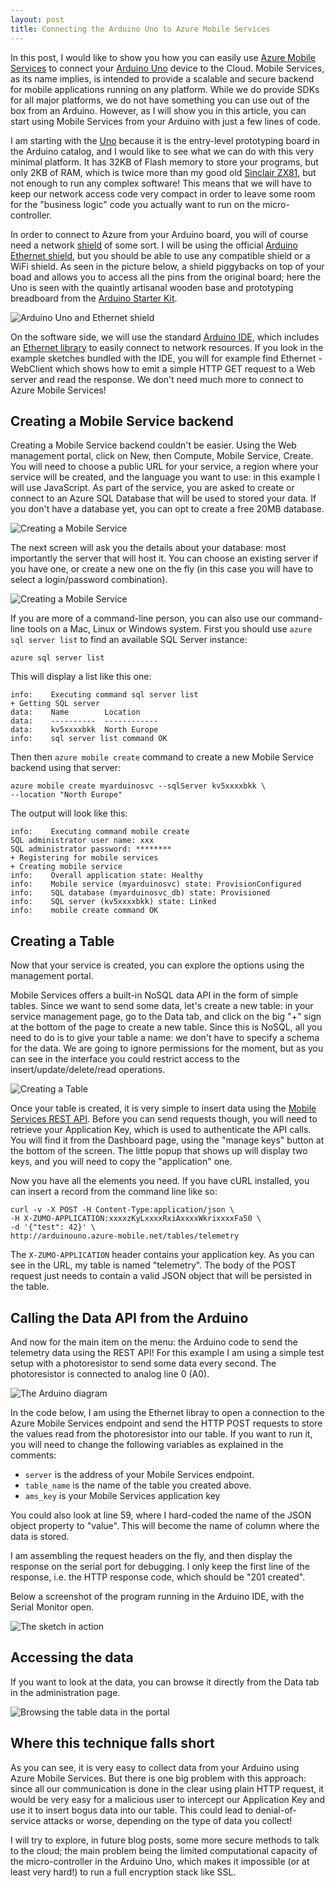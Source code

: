 ```yaml
---
layout: post
title: Connecting the Arduino Uno to Azure Mobile Services
---
```


In this post, I would like to show you how you can easily use [Azure Mobile Services](https://azure.microsoft.com/en-us/services/mobile-services/) to connect your [Arduino Uno](http://arduino.cc/en/Main/ArduinoBoardUno) device to the Cloud. Mobile Services, as its name implies, is intended to provide a scalable and secure backend for mobile applications running on any platform. While we do provide SDKs for all major platforms, we do not have something you can use out of the box from an Arduino. However, as I will show you in this article, you can start using Mobile Services from your Arduino with just a few lines of code.

I am starting with the [Uno](http://arduino.cc/en/Main/ArduinoBoardUno) because it is the entry-level prototyping board in the Arduino catalog, and I would like to see what we can do with this very minimal platform. It has 32KB of Flash memory to store your programs, but only 2KB of RAM, which is twice more than my good old [Sinclair ZX81](http://oldcomputers.net/zx81.html), but not enough to run any complex software! This means that we will have to keep our network access code very compact in order to leave some room for the "business logic" code you actually want to run on the micro-controller.

In order to connect to Azure from your Arduino board, you will of course need a network [shield](http://shieldlist.org/) of some sort. I will be using the official [Arduino Ethernet shield](http://arduino.cc/en/Main/ArduinoEthernetShield), but you should be able to use any compatible shield or a WiFi shield. As seen in the picture below, a shield piggybacks on top of your boad and allows you to access all the pins from the original board; here the Uno is seen with the quaintly artisanal wooden base and prototyping breadboard from the [Arduino Starter Kit](http://arduino.cc/en/Main/ArduinoStarterKit).

![Arduino Uno and Ethernet shield](/images/uno_ams/uno_ethernet.jpg)

On the software side, we will use the standard [Arduino IDE](http://arduino.cc/en/main/software), which includes an [Ethernet library](http://arduino.cc/en/reference/ethernet) to easily connect to network resources. If you look in the example sketches bundled with the IDE, you will for example find Ethernet - WebClient which shows how to emit a simple HTTP GET request to a Web server and read the response. We don't need much more to connect to Azure Mobile Services!

## Creating a Mobile Service backend

Creating a Mobile Service backend couldn't be easier. Using the Web management portal, click on New, then Compute, Mobile Service, Create. You will need to choose a public URL for your service, a region where your service will be created, and the language you want to use: in this example I will use JavaScript. As part of the service, you are asked to create or connect to an Azure SQL Database that will be used to stored your data. If you don't have a database yet, you can opt to create a free 20MB database.

![Creating a Mobile Service](/images/uno_ams/Picture1.png)

The next screen will ask you the details about your database: most importantly the server that will host it. You can choose an existing server if you have one, or create a new one on the fly (in this case you will have to select a login/password combination).

![Creating a Mobile Service](/images/uno_ams/Picture2.png)

If you are more of a command-line person, you can also use our command-line tools on a Mac, Linux or Windows system. First you should use `azure sql server list` to find an available SQL Server instance:

```
azure sql server list
```

This will display a list like this one:

```
info:    Executing command sql server list
+ Getting SQL server
data:    Name        Location
data:    ----------  ------------
data:    kv5xxxxbkk  North Europe
info:    sql server list command OK
```

Then then `azure mobile create` command to create a new Mobile Service backend using that server:

```
azure mobile create myarduinosvc --sqlServer kv5xxxxbkk \
--location "North Europe"
```

The output will look like this:

```
info:    Executing command mobile create
SQL administrator user name: xxx
SQL administrator password: ********
+ Registering for mobile services
+ Creating mobile service
info:    Overall application state: Healthy
info:    Mobile service (myarduinosvc) state: ProvisionConfigured
info:    SQL database (myarduinosvc_db) state: Provisioned
info:    SQL server (kv5xxxxbkk) state: Linked
info:    mobile create command OK
```

## Creating a Table

Now that your service is created, you can explore the options using the management portal. 

Mobile Services offers a built-in NoSQL data API in the form of simple tables. Since we want to send some data, let's create a new table: in your service management page, go to the Data tab, and click on the big "+" sign at the bottom of the page to create a new table. Since this is NoSQL, all you need to do is to give your table a name: we don't have to specify a schema for the data. We are going to ignore permissions for the moment, but as you can see in the interface you could restrict access to the insert/update/delete/read operations.

![Creating a Table](/images/uno_ams/Picture3.png)

Once your table is created, it is very simple to insert data using the [Mobile Services REST API](http://msdn.microsoft.com/en-us/library/jj710108.aspx). Before you can send requests though, you will need to retrieve your Application Key, which is used to authenticate the API calls. You will find it from the Dashboard page, using the "manage keys" button at the bottom of the screen. The little popup that shows up will display two keys, and you will need to copy the "application" one.

Now you have all the elements you need. If you have cURL installed, you can insert a record from the command line like so:

```
curl -v -X POST -H Content-Type:application/json \
-H X-ZUMO-APPLICATION:xxxxzKyLxxxxRxiAxxxxWkrixxxxFa50 \
-d '{"test": 42}' \
http://arduinouno.azure-mobile.net/tables/telemetry
```

The `X-ZUMO-APPLICATION` header contains your application key. As you can see in the URL, my table is named "telemetry". The body of the POST request just needs to contain a valid JSON object that will be persisted in the table.

## Calling the Data API from the Arduino

And now for the main item on the menu: the Arduino code to send the telemetry data using the REST API! For this example I am using a simple test setup with a photoresistor to send some data every second. The photoresistor is connected to analog line 0 (A0).

![The Arduino diagram](/images/uno_ams/Photocell_bb.png)

In the code below, I am using the Ethernet libray to open a connection to the Azure Mobile Services endpoint and send the HTTP POST requests to store the values read from the photoresistor into our table. If you want to run it, you will need to change the following variables as explained in the comments:

- `server` is the address of your Mobile Services endpoint.
- `table_name` is the name of the table you created above.
- `ams_key` is your Mobile Services application key

You could also look at line 59, where I hard-coded the name of the JSON object property to "value". This will become the name of column where the data is stored.

<script src="https://gist.github.com/tomconte/4fe5ab0f29d60253d1a3.js">
</script>

I am assembling the request headers on the fly, and then display the response on the serial port for debugging. I only keep the first line of the response, i.e. the HTTP response code, which should be "201 created".

Below a screenshot of the program running in the Arduino IDE, with the Serial Monitor open.

![The sketch in action](/images/uno_ams/Picture5.png)

## Accessing the data

If you want to look at the data, you can browse it directly from the Data tab in the administration page.

![Browsing the table data in the portal](/images/uno_ams/Picture4.png)

## Where this technique falls short

As you can see, it is very easy to collect data from your Arduino using Azure Mobile Services. But there is one big problem with this approach: since all our communication is done in the clear using plain HTTP request, it would be very easy for a malicious user to intercept our Application Key and use it to insert bogus data into our table. This could lead to denial-of-service attacks or worse, depending on the type of data you collect!

I will try to explore, in future blog posts, some more secure methods to talk to the cloud; the main problem being the limited computational capacity of the micro-controller in the Arduino Uno, which makes it impossible (or at least very hard!) to run a full encryption stack like SSL.
